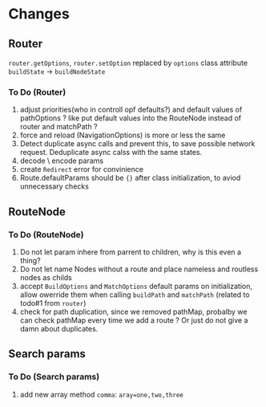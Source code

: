 # Changes

## Router

`router.getOptions`, `router.setOption` replaced by `options` class attribute
`buildState` -> `buildNodeState`

### To Do (Router)

1. adjust priorities(who in controll opf defaults?) and default values of pathOptions ? like put default values into the RouteNode instead of router and matchPath ?
2. force and reload (NavigationOptions) is more or less the same
3. Detect duplicate async calls and prevent this, to save possible network request. Deduplicate async calss with the same states.
4. decode \\ encode params
5. create `Redirect` error for convinience
6. Route.defaultParams should be `{}` after class initialization, to aviod unnecessary checks

## RouteNode

### To Do (RouteNode)

1. Do not let param inhere from parrent to children, why is this even a thing?
2. Do not let name Nodes without a route and place nameless and routless nodes as childs
3. accept `BuildOptions` and `MatchOptions` default params on initialization, allow owerride them when calling `buildPath` and `matchPath` (related to todo#1 from `router`)
4. check for path duplication, since we removed pathMap, probalby we can check pathMap every time we add a route ? Or just do not give a damn about duplicates.

## Search params

### To Do (Search params)

1. add new array method `comma`: `aray=one,two,three`
